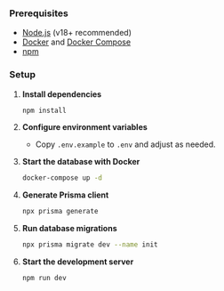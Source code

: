 ### Prerequisites

- [Node.js](https://nodejs.org/) (v18+ recommended)
- [Docker](https://www.docker.com/) and [Docker Compose](https://docs.docker.com/compose/)
- [npm](https://www.npmjs.com/)

### Setup

1. **Install dependencies**

   ```bash
   npm install
   ```

2. **Configure environment variables**
   - Copy `.env.example` to `.env` and adjust as needed.

3. **Start the database with Docker**

   ```bash
   docker-compose up -d
   ```

4. **Generate Prisma client**

   ```bash
   npx prisma generate
   ```

5. **Run database migrations**

   ```bash
   npx prisma migrate dev --name init
   ```

6. **Start the development server**

   ```bash
   npm run dev
   ```
